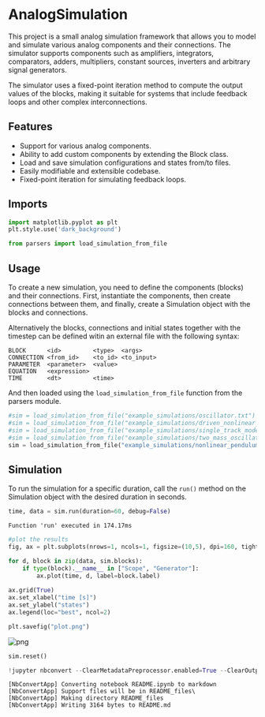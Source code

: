 # AnalogSimulation

This project is a small analog simulation framework that allows you to model and simulate various analog components and their connections. The simulator supports components such as amplifiers, integrators, comparators, adders, multipliers, constant sources, inverters and arbitrary signal generators.

The simulator uses a fixed-point iteration method to compute the output values of the blocks, making it suitable for systems that include feedback loops and other complex interconnections.


## Features
- Support for various analog components.
- Ability to add custom components by extending the Block class.
- Load and save simulation configurations and states from/to files.
- Easily modifiable and extensible codebase.
- Fixed-point iteration for simulating feedback loops.

## Imports


```python
import matplotlib.pyplot as plt
plt.style.use('dark_background')

from parsers import load_simulation_from_file
```

## Usage 
To create a new simulation, you need to define the components (blocks) and their connections. First, instantiate the components, then create connections between them, and finally, create a Simulation object with the blocks and connections. 

Alternatively the blocks, connections and initial states together with the timestep can be defined witin an external file with the following syntax:

    BLOCK      <id>         <type>  <args>
    CONNECTION <from_id>    <to_id> <to_input>
    PARAMETER  <parameter>  <value>
    EQUATION   <expression>
    TIME       <dt>         <time>
    
And then loaded using the `load_simulation_from_file` function from the parsers module.


```python
#sim = load_simulation_from_file("example_simulations/oscillator.txt")
#sim = load_simulation_from_file("example_simulations/driven_nonlinear_oscillator.txt")
#sim = load_simulation_from_file("example_simulations/single_track_model.txt")
#sim = load_simulation_from_file("example_simulations/two_mass_oscillator.txt")
sim = load_simulation_from_file("example_simulations/nonlinear_pendulum.txt")
```

## Simulation

To run the simulation for a specific duration, call the `run()` method on the Simulation object with the desired duration in seconds.


```python
time, data = sim.run(duration=60, debug=False)
```

    Function 'run' executed in 174.17ms
    


```python
#plot the results
fig, ax = plt.subplots(nrows=1, ncols=1, figsize=(10,5), dpi=160, tight_layout=True)

for d, block in zip(data, sim.blocks):
    if type(block).__name__ in ["Scope", "Generator"]:
        ax.plot(time, d, label=block.label)
    
ax.grid(True)
ax.set_xlabel("time [s]")
ax.set_ylabel("states")
ax.legend(loc="best", ncol=2)

plt.savefig("plot.png")
```


    
![png](README_files/README_7_0.png)
    



```python
sim.reset()
```


```python
!jupyter nbconvert --ClearMetadataPreprocessor.enabled=True --ClearOutput.enabled=True --to markdown README.ipynb
```

    [NbConvertApp] Converting notebook README.ipynb to markdown
    [NbConvertApp] Support files will be in README_files\
    [NbConvertApp] Making directory README_files
    [NbConvertApp] Writing 3164 bytes to README.md
    


```python

```

